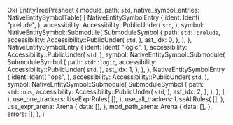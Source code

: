 Ok(
    EntityTreePresheet {
        module_path: `std`,
        native_symbol_entries: NativeEntitySymbolTable(
            [
                NativeEntitySymbolEntry {
                    ident: Ident(
                        "prelude",
                    ),
                    accessibility: Accessibility::PublicUnder(
                        `std`,
                    ),
                    symbol: NativeEntitySymbol::Submodule(
                        SubmoduleSymbol {
                            path: `std::prelude`,
                            accessibility: Accessibility::PublicUnder(
                                `std`,
                            ),
                            ast_idx: 0,
                        },
                    ),
                },
                NativeEntitySymbolEntry {
                    ident: Ident(
                        "logic",
                    ),
                    accessibility: Accessibility::PublicUnder(
                        `std`,
                    ),
                    symbol: NativeEntitySymbol::Submodule(
                        SubmoduleSymbol {
                            path: `std::logic`,
                            accessibility: Accessibility::PublicUnder(
                                `std`,
                            ),
                            ast_idx: 1,
                        },
                    ),
                },
                NativeEntitySymbolEntry {
                    ident: Ident(
                        "ops",
                    ),
                    accessibility: Accessibility::PublicUnder(
                        `std`,
                    ),
                    symbol: NativeEntitySymbol::Submodule(
                        SubmoduleSymbol {
                            path: `std::ops`,
                            accessibility: Accessibility::PublicUnder(
                                `std`,
                            ),
                            ast_idx: 2,
                        },
                    ),
                },
            ],
        ),
        use_one_trackers: UseExprRules(
            [],
        ),
        use_all_trackers: UseAllRules(
            [],
        ),
        use_expr_arena: Arena {
            data: [],
        },
        mod_path_arena: Arena {
            data: [],
        },
        errors: [],
    },
)